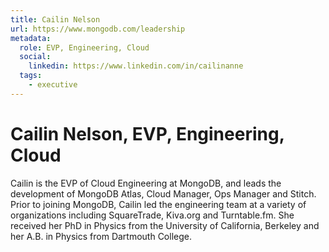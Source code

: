 ```yaml
---
title: Cailin Nelson
url: https://www.mongodb.com/leadership
metadata:
  role: EVP, Engineering, Cloud
  social:
    linkedin: https://www.linkedin.com/in/cailinanne
  tags:
    - executive
---
```


# Cailin Nelson, EVP, Engineering, Cloud

Cailin is the EVP of Cloud Engineering ​at MongoDB, and leads the development of MongoDB Atlas, Cloud Manager, Ops Manager and Stitch. Prior to joining MongoDB, Cailin led the engineering team at a variety of organizations including SquareTrade, Kiva.org and Turntable.fm. She received her PhD in Physics from the University of California, Berkeley and her A.B. in Physics from Dartmouth College.
